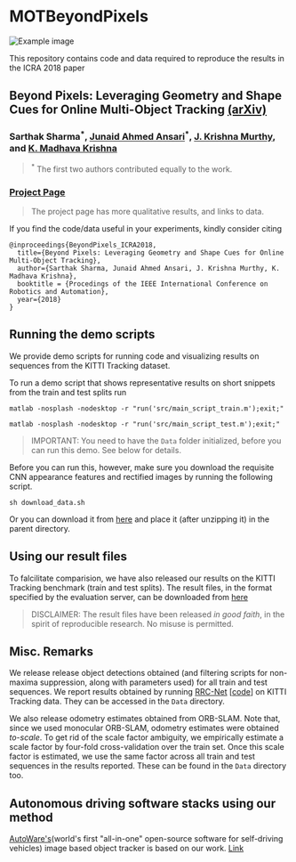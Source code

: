 # MOTBeyondPixels

![Example image](example_image.png)

This repository contains code and data required to reproduce the results in the ICRA 2018 paper

## Beyond Pixels: Leveraging Geometry and Shape Cues for Online Multi-Object Tracking [(arXiv)](https://arxiv.org/abs/1802.09298)
### Sarthak Sharma<sup>\*</sup>, [Junaid Ahmed Ansari](https://scholar.google.co.in/citations?user=Uc8mKqMAAAAJ&hl=en)<sup>\*</sup>, [J. Krishna Murthy](https://krrish94.github.io), and [K. Madhava Krishna](http://robotics.iiit.ac.in)
> <sup>\*</sup> The first two authors contributed equally to the work.

### [Project Page](https://junaidcs032.github.io/Geometry_ObjectShape_MOT/)
> The project page has more qualitative results, and links to data.

If you find the code/data useful in your experiments, kindly consider citing

```
@inproceedings{BeyondPixels_ICRA2018,
  title={Beyond Pixels: Leveraging Geometry and Shape Cues for Online Multi-Object Tracking},
  author={Sarthak Sharma, Junaid Ahmed Ansari, J. Krishna Murthy, K. Madhava Krishna},
  booktitle = {Procedings of the IEEE International Conference on Robotics and Automation},
  year={2018}
}
```


## Running the demo scripts

We provide demo scripts for running code and visualizing results on sequences from the KITTI Tracking dataset.

To run a demo script that shows representative results on short snippets from the train and test splits run

```
matlab -nosplash -nodesktop -r "run('src/main_script_train.m');exit;"
```
```
matlab -nosplash -nodesktop -r "run('src/main_script_test.m');exit;"
```
> IMPORTANT: You need to have the `Data` folder initialized, before you can run this demo.
> See below for details.


Before you can run this, however, make sure you download the requisite CNN appearance features and rectified images by running the following script.
```
sh download_data.sh
```
Or you can download it from [here](https://drive.google.com/open?id=1ZR1qEf2qjQYA9zALLl-ZXuWhqG9lxzsM) and place it (after unzipping it) in the parent directory.

## Using our result files

To falcilitate comparision, we have also released our results on the KITTI Tracking benchmark (train and test splits). The result files, in the format specified by the evaluation server, can be downloaded from [here](https://drive.google.com/open?id=0B-9NOTtQ3zTQUTJORXlyTEZzR0M4UG1jUmRvS2ZCcE5ZUFI0)

> DISCLAIMER: The result files have been released *in good faith*, in the spirit of reproducible research.
> No misuse is permitted.

## Misc. Remarks

We release release object detections obtained (and filtering scripts for non-maxima suppression, along with parameters used) for all train and test sequences. We report results obtained by running [RRC-Net](https://arxiv.org/abs/1704.05776) \[[code](https://github.com/xiaohaoChen/rrc_detection)\] on KITTI Tracking data. They can be accessed in the `Data` directory.

We also release odometry estimates obtained from ORB-SLAM. Note that, since we used monocular ORB-SLAM, odometry estimates were obtained *to-scale*. To get rid of the scale factor ambiguity, we empirically estimate a scale factor by four-fold cross-validation over the train set. Once this scale factor is estimated, we use the same factor across all train and test sequences in the results reported. These can be found in the `Data` directory too.

## Autonomous driving software stacks using our method

[AutoWare's](https://autware.ai)(world's first "all-in-one" open-source software for self-driving vehicles) image based object tracker is based on our work. [Link](https://github.com/CPFL/Autoware/tree/master/ros/src/computing/perception/detection/vision_tracker/packages/vision_beyond_track)
